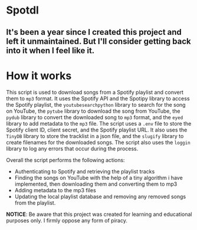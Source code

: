 # Spotdl

## It's been a year since I created this project and left it unmaintained. But I'll consider getting back into it when I feel like it.

# How it works
This script is used to download songs from a Spotify playlist and convert them to `mp3` format. It uses the Spotify API and the Spotipy library to access the Spotify playlist, the `youtubesearchpython` library to search for the song on YouTube, the `pytube` library to download the song from YouTube, the `pydub` library to convert the downloaded song to `mp3` format, and the `eyed` library to add metadata to the `mp3` file. The script uses a `.env` file to store the Spotify client ID, client secret, and the Spotify playlist URL. It also uses the `TinyDB` library to store the tracklist in a json file, and the `slugify` library to create filenames for the downloaded songs. The script also uses the `loggin` library to log any errors that occur during the process. 

Overall the script performs the following actions:
- Authenticating to Spotify and retrieving the playlist tracks
- Finding the songs on YouTube with the help of a tiny algorithm i have implemented, then downloading them and converting them to mp3
- Adding metadata to the mp3 files
- Updating the local playlist database and removing any removed songs from the playlist.

**NOTICE**: Be aware that this project was created for learning and educational purposes only. I firmly oppose any form of piracy.
